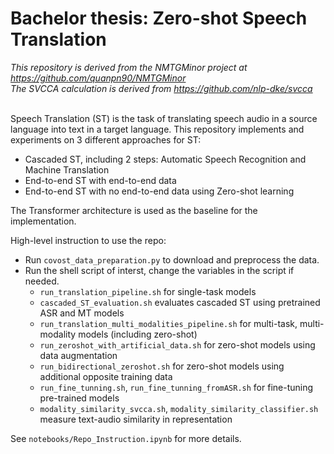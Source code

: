 # Bachelor thesis: Zero-shot Speech Translation

<em> This repository is derived from the NMTGMinor project at 
https://github.com/quanpn90/NMTGMinor <br/>
The SVCCA calculation is derived from https://github.com/nlp-dke/svcca
</em> <br/><br/>

Speech Translation (ST) is the task of translating speech audio in a source language into text in a target language. This repository implements and experiments on 3 different approaches for ST:
- Cascaded ST, including 2 steps: Automatic Speech Recognition and Machine Translation
- End-to-end ST with end-to-end data
- End-to-end ST with no end-to-end data using Zero-shot learning

The Transformer architecture is used as the baseline for the implementation.


High-level instruction to use the repo:
- Run `covost_data_preparation.py` to download and preprocess the data.
- Run the shell script of interst, change the variables in the script if needed.
	- `run_translation_pipeline.sh` for single-task models
	- `cascaded_ST_evaluation.sh` evaluates cascaded ST using pretrained ASR and MT models
	- `run_translation_multi_modalities_pipeline.sh` for multi-task, multi-modality models (including zero-shot)
	- `run_zeroshot_with_artificial_data.sh` for zero-shot models using data augmentation
	- `run_bidirectional_zeroshot.sh` for zero-shot models using additional opposite training data
	- `run_fine_tunning.sh`, `run_fine_tunning_fromASR.sh` for fine-tuning pre-trained models
	- `modality_similarity_svcca.sh`, `modality_similarity_classifier.sh` measure text-audio similarity in representation
	
See `notebooks/Repo_Instruction.ipynb` for more details.